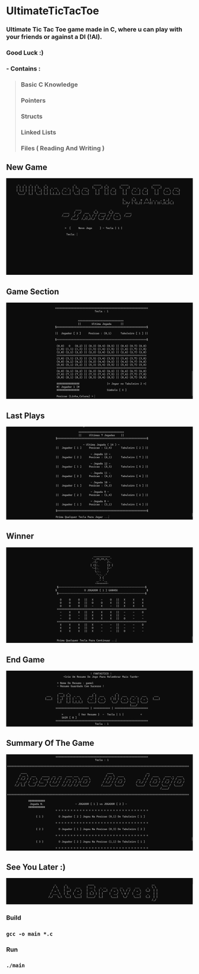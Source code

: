 # UltimateTicTacToe
### Ultimate Tic Tac Toe game made in C, where u can play with your friends or against a DI (!AI).
### Good Luck :)

### - Contains :
> ### Basic C Knowledge
> ### Pointers
> ### Structs
> ### Linked Lists
> ### Files ( Reading And Writing )

## New Game
![](Final%20Project%20Images/HomeSection.png)
## Game Section
![](Final%20Project%20Images/GameSection.png)
## Last Plays
![](Final%20Project%20Images/LastPlaysSection.png)
## Winner
![](Final%20Project%20Images/Winner.png)
## End Game
![](Final%20Project%20Images/EndOfGame.png)
## Summary Of The Game
![](Final%20Project%20Images/ResumeOfTheGame.png)
## See You Later :)
![](Final%20Project%20Images/SeeYouLater.png)

### Build 
### `gcc -o main *.c`
### Run
### `./main`
